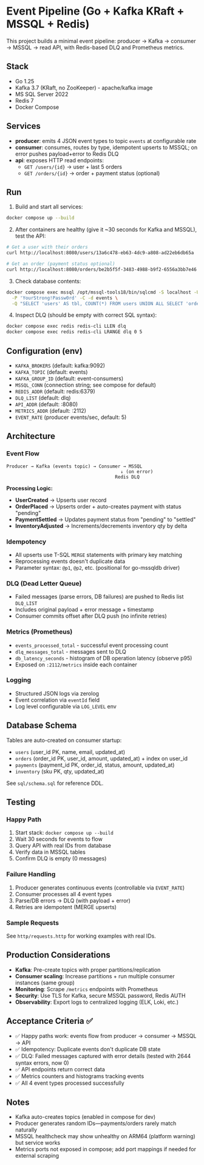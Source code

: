 # Event Pipeline (Go + Kafka KRaft + MSSQL + Redis)

This project builds a minimal event pipeline: producer -> Kafka -> consumer -> MSSQL -> read API, with Redis-based DLQ and Prometheus metrics.

## Stack
- Go 1.25
- Kafka 3.7 (KRaft, no ZooKeeper) - apache/kafka image
- MS SQL Server 2022
- Redis 7
- Docker Compose

## Services
- **producer**: emits 4 JSON event types to topic `events` at configurable rate
- **consumer**: consumes, routes by type, idempotent upserts to MSSQL; on error pushes payload+error to Redis DLQ
- **api**: exposes HTTP read endpoints:
  - `GET /users/{id}` → user + last 5 orders
  - `GET /orders/{id}` → order + payment status (optional)

## Run

1. Build and start all services:

```bash
docker compose up --build
```

2. After containers are healthy (give it ~30 seconds for Kafka and MSSQL), test the API:

```bash
# Get a user with their orders
curl http://localhost:8080/users/13a6c478-eb63-4dc9-a808-ad22eb6db65a | jq .

# Get an order (payment status optional)
curl http://localhost:8080/orders/be2b5f5f-3483-4988-b9f2-6556a3bb7e46 | jq .
```

3. Check database contents:

```bash
docker compose exec mssql /opt/mssql-tools18/bin/sqlcmd -S localhost -U sa \
  -P 'YourStrong!Passw0rd' -C -d events \
  -Q "SELECT 'users' AS tbl, COUNT(*) FROM users UNION ALL SELECT 'orders', COUNT(*) FROM orders;"
```

4. Inspect DLQ (should be empty with correct SQL syntax):

```bash
docker compose exec redis redis-cli LLEN dlq
docker compose exec redis redis-cli LRANGE dlq 0 5
```

## Configuration (env)
- `KAFKA_BROKERS` (default: kafka:9092)
- `KAFKA_TOPIC` (default: events)
- `KAFKA_GROUP_ID` (default: event-consumers)
- `MSSQL_CONN` (connection string; see compose for default)
- `REDIS_ADDR` (default: redis:6379)
- `DLQ_LIST` (default: dlq)
- `API_ADDR` (default: :8080)
- `METRICS_ADDR` (default: :2112)
- `EVENT_RATE` (producer events/sec, default: 5)

## Architecture

### Event Flow
```
Producer → Kafka (events topic) → Consumer → MSSQL
                                          ↓ (on error)
                                        Redis DLQ
```

**Processing Logic:**
- **UserCreated** → Upserts user record
- **OrderPlaced** → Upserts order + auto-creates payment with status "pending"
- **PaymentSettled** → Updates payment status from "pending" to "settled"
- **InventoryAdjusted** → Increments/decrements inventory qty by delta

### Idempotency
- All upserts use T-SQL `MERGE` statements with primary key matching
- Reprocessing events doesn't duplicate data
- Parameter syntax: `@p1`, `@p2`, etc. (positional for go-mssqldb driver)

### DLQ (Dead Letter Queue)
- Failed messages (parse errors, DB failures) are pushed to Redis list `DLQ_LIST`
- Includes original payload + error message + timestamp
- Consumer commits offset after DLQ push (no infinite retries)

### Metrics (Prometheus)
- `events_processed_total` - successful event processing count
- `dlq_messages_total` - messages sent to DLQ
- `db_latency_seconds` - histogram of DB operation latency (observe p95)
- Exposed on `:2112/metrics` inside each container

### Logging
- Structured JSON logs via zerolog
- Event correlation via `eventId` field
- Log level configurable via `LOG_LEVEL` env

## Database Schema

Tables are auto-created on consumer startup:

- `users` (user_id PK, name, email, updated_at)
- `orders` (order_id PK, user_id, amount, updated_at) + index on user_id
- `payments` (payment_id PK, order_id, status, amount, updated_at)
- `inventory` (sku PK, qty, updated_at)

See `sql/schema.sql` for reference DDL.

## Testing

### Happy Path
1. Start stack: `docker compose up --build`
2. Wait 30 seconds for events to flow
3. Query API with real IDs from database
4. Verify data in MSSQL tables
5. Confirm DLQ is empty (0 messages)

### Failure Handling
1. Producer generates continuous events (controllable via `EVENT_RATE`)
2. Consumer processes all 4 event types
3. Parse/DB errors → DLQ (with payload + error)
4. Retries are idempotent (MERGE upserts)

### Sample Requests
See `http/requests.http` for working examples with real IDs.

## Production Considerations

- **Kafka**: Pre-create topics with proper partitions/replication
- **Consumer scaling**: Increase partitions + run multiple consumer instances (same group)
- **Monitoring**: Scrape `/metrics` endpoints with Prometheus
- **Security**: Use TLS for Kafka, secure MSSQL password, Redis AUTH
- **Observability**: Export logs to centralized logging (ELK, Loki, etc.)

## Acceptance Criteria ✅

- ✅ Happy paths work: events flow from producer → consumer → MSSQL → API
- ✅ Idempotency: Duplicate events don't duplicate DB state
- ✅ DLQ: Failed messages captured with error details (tested with 2644 syntax errors, now 0)
- ✅ API endpoints return correct data
- ✅ Metrics counters and histograms tracking events
- ✅ All 4 event types processed successfully

## Notes

- Kafka auto-creates topics (enabled in compose for dev)
- Producer generates random IDs—payments/orders rarely match naturally
- MSSQL healthcheck may show unhealthy on ARM64 (platform warning) but service works
- Metrics ports not exposed in compose; add port mappings if needed for external scraping
